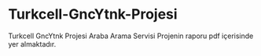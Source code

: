 # Turkcell-GncYtnk-Projesi
Turkcell GncYtnk Projesi Araba Arama Servisi
Projenin raporu pdf içerisinde yer almaktadır.
